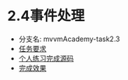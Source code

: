 # 2.4事件处理

* 分支名: mvvmAcademy-task2.3
* [任务要求](http://ife.baidu.com/course/detail/id/9)
* [个人练习完成源码](https://github.com/cycdpoCodeLab/ife-course-2018/tree/mvvmAcademy-task2.4)
* [完成效果](https://cycdpocodelab.github.io/ife-course-2018/mvvmAcademy/task2.4/index.html)

